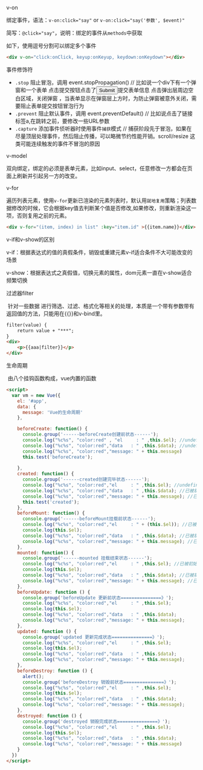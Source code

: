 v-on

绑定事件，语法：`v-on:click="say"` or `v-on:click="say('参数', $event)"`

简写：`@click="say"`，说明：绑定的事件从`methods`中获取

如下，使用逗号分割可以绑定多个事件

```html
<div v-on="click:onClick, keyup:onKeyup, keydown:onKeydown"></div>
```

事件修饰符

- `.stop` 阻止冒泡，调用 event.stopPropagation() // 比如说一个div下有一个弹窗和一个表单 点击提交按钮点击了<input type="submit"/>提交表单信息 点击弹出层周边空白区域，关闭弹窗 ，当表单显示在弹窗层上方时，为防止弹窗被意外关闭，需要阻止表单提交按钮冒泡行为
- `.prevent` 阻止默认事件，调用 event.preventDefault() // 比如说点击了链接标签a,在跳转之前，要修改一些URL参数 
- `.capture` 添加事件侦听器时使用事件`捕获`模式  // 捕获阶段先于冒泡，如果在尽量顶层处理事件，然后阻止传播，可以略微节约性能开销。scroll/resize 这类可能连续触发的事件不冒泡的原因

v-model

​		双向绑定，绑定的必须是表单元素，比如input、select，任意修改一方都会在页面上刷新并引起另一方的改变。

v-for

​		遍历列表元素，使用`v-for`更新已渲染的元素列表时，默认用`就地复用`策略；列表数据修改的时候，它会根据key值去判断某个值是否修改,如果修改，则重新渲染这一项，否则复用之前的元素。

```html
<div v-for="(item, index) in list" :key="item.id" >{{item.name}}</div>
```

v-if和v-show的区别

​		v-if：根据表达式的值的真假条件，销毁或重建元素v-if适合条件不大可能改变的场景

​		v-show：根据表达式之真假值，切换元素的属性，dom元素一直在v-show适合频繁切换

过滤器filter

​		针对一些数据 进行筛选、过滤、格式化等相关的处理，本质是一个带有参数带有返回值的方法，只能用在{{}}和v-bind里。

```html
filter(value) {
    return value + "***";
}
<div>
    <p>{{aaa|filter}}</p>
</div>
```

生命周期

​		由八个挂钩函数构成，vue内置的函数

```html
<script>
  var vm = new Vue({
    el: '#app',
    data: {
      message: 'Vue的生命周期'
    },

    beforeCreate: function() {
      console.group('------beforeCreate创建前状态------');
      console.log("%c%s", "color:red" , "el     : " ,this.$el); //undefined
      console.log("%c%s", "color:red","data   : " ,this.$data); //undefined 
      console.log("%c%s", "color:red","message: " + this.message) 
      this.test('beforeCreate');
      
    },
    created: function() {
      console.group('------created创建完毕状态------');
      console.log("%c%s", "color:red","el     : " ,this.$el); //undefined
      console.log("%c%s", "color:red","data   : " ,this.$data); //已被初始化 
      console.log("%c%s", "color:red","message: " + this.message); //已被初始化
      this.test('created');
    },
    beforeMount: function() {
      console.group('------beforeMount挂载前状态------');
      console.log("%c%s", "color:red","el     : " + (this.$el)); //已被初始化
      console.log(this.$el);
      console.log("%c%s", "color:red","data   : " ,this.$data); //已被初始化  
      console.log("%c%s", "color:red","message: " + this.message); //已被初始化  
    },
    mounted: function() {
      console.group('------mounted 挂载结束状态------');
      console.log("%c%s", "color:red","el     : " ,this.$el); //已被初始化
      console.log(this.$el);    
      console.log("%c%s", "color:red","data   : " ,this.$data); //已被初始化
      console.log("%c%s", "color:red","message: " + this.message); //已被初始化 
    },
    beforeUpdate: function () {
      console.group('beforeUpdate 更新前状态===============》');
      console.log("%c%s", "color:red","el     : " ,this.$el);
      console.log(this.$el);   
      console.log("%c%s", "color:red","data   : " ,this.$data); 
      console.log("%c%s", "color:red","message: " + this.message); 
    },
    updated: function () {
      console.group('updated 更新完成状态===============》');
      console.log("%c%s", "color:red","el     : " ,this.$el);
      console.log(this.$el); 
      console.log("%c%s", "color:red","data   : " ,this.$data); 
      console.log("%c%s", "color:red","message: " + this.message); 
    },
    beforeDestroy: function () {
      alert();
      console.group('beforeDestroy 销毁前状态===============》');
      console.log("%c%s", "color:red","el     : " ,this.$el);
      console.log(this.$el);    
      console.log("%c%s", "color:red","data   : " ,this.$data); 
      console.log("%c%s", "color:red","message: " + this.message); 
    },
    destroyed: function () {
      console.group('destroyed 销毁完成状态===============》');
      console.log("%c%s", "color:red","el     : " ,this.$el);
      console.log(this.$el);  
      console.log("%c%s", "color:red","data   : " ,this.$data); 
      console.log("%c%s", "color:red","message: " + this.message)
    }
  })
</script>
```